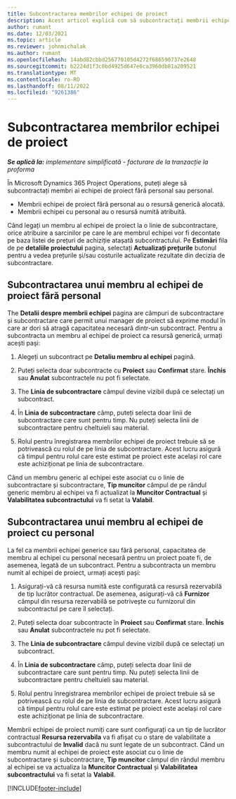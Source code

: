 ```yaml
---
title: Subcontractarea membrilor echipei de proiect
description: Acest articol explică cum să subcontractați membrii echipei de proiect în Microsoft Dynamics 365 Project Operations.
author: rumant
ms.date: 12/03/2021
ms.topic: article
ms.reviewer: johnmichalak
ms.author: rumant
ms.openlocfilehash: 14abd82cbbd256770105d4272f686590737e2648
ms.sourcegitcommit: b2224d1f3c0bd4925d647e6ca3960db81a209521
ms.translationtype: MT
ms.contentlocale: ro-RO
ms.lasthandoff: 08/11/2022
ms.locfileid: "9261386"
---
```

# <a name="subcontracting-project-team-members"></a>Subcontractarea membrilor echipei de proiect

_**Se aplică la:** implementare simplificată - facturare de la tranzacție la proforma_

În Microsoft Dynamics 365 Project Operations, puteți alege să subcontractați membri ai echipei de proiect fără personal sau personal.

- Membrii echipei de proiect fără personal au o resursă generică alocată.
- Membrii echipei cu personal au o resursă numită atribuită.

Când legați un membru al echipei de proiect la o linie de subcontractare, orice atribuire a sarcinilor pe care le are membrul echipei vor fi decontate pe baza listei de prețuri de achiziție atașată subcontractului.  Pe **Estimări** fila de pe **detaliile proiectului** pagina, selectați **Actualizați prețurile** butonul pentru a vedea prețurile și/sau costurile actualizate rezultate din decizia de subcontractare. 

## <a name="subcontracting-an-unstaffed-project-team-member"></a>Subcontractarea unui membru al echipei de proiect fără personal
The **Detalii despre membrii echipei** pagina are câmpuri de subcontractare și subcontractare care permit unui manager de proiect să exprime modul în care ar dori să atragă capacitatea necesară dintr-un subcontract. Pentru a subcontracta un membru al echipei de proiect ca resursă generică, urmați acești pași:

1.  Alegeți un subcontract pe **Detaliu membru al echipei** pagină.

2.  Puteți selecta doar subcontracte cu **Proiect** sau **Confirmat** stare. **Închis** sau **Anulat** subcontractele nu pot fi selectate. 

3.  The **Linia de subcontractare** câmpul devine vizibil după ce selectați un subcontract.

4.  În **Linia de subcontractare** câmp, puteți selecta doar linii de subcontractare care sunt pentru timp. Nu puteți selecta linii de subcontractare pentru cheltuieli sau material.

5.  Rolul pentru înregistrarea membrilor echipei de proiect trebuie să se potrivească cu rolul de pe linia de subcontractare. Acest lucru asigură că timpul pentru rolul care este estimat pe proiect este același rol care este achiziționat pe linia de subcontractare. 

Când un membru generic al echipei este asociat cu o linie de subcontractare și subcontractare, **Tip muncitor** câmpul de pe rândul generic membru al echipei va fi actualizat la **Muncitor Contractual** și **Valabilitatea subcontractului** va fi setat la **Valabil**.

## <a name="subcontracting-a-staffed-project-team-member"></a>Subcontractarea unui membru al echipei de proiect cu personal
La fel ca membrii echipei generice sau fără personal, capacitatea de membru al echipei cu personal necesară pentru un proiect poate fi, de asemenea, legată de un subcontract. Pentru a subcontracta un membru numit al echipei de proiect, urmați acești pași:

1.  Asigurați-vă că resursa numită este configurată ca resursă rezervabilă de tip lucrător contractual. De asemenea, asigurați-vă că **Furnizor** câmpul din resursa rezervabilă se potrivește cu furnizorul din subcontractul pe care îl selectați. 

2.  Puteți selecta doar subcontracte în **Proiect** sau **Confirmat** stare. **Închis** sau **Anulat** subcontractele nu pot fi selectate. 

3.  The **Linia de subcontractare** câmpul devine vizibil după ce selectați un subcontract.

4.  În **Linia de subcontractare** câmp, puteți selecta doar linii de subcontractare care sunt pentru timp. Nu puteți selecta linii de subcontractare pentru cheltuieli sau material.

5.  Rolul pentru înregistrarea membrilor echipei de proiect trebuie să se potrivească cu rolul de pe linia de subcontractare. Acest lucru asigură că timpul pentru rolul care este estimat pe proiect este același rol care este achiziționat pe linia de subcontractare. 

Membrii echipei de proiect numiți care sunt configurați ca un tip de lucrător contractual **Resursa rezervabila** va fi afișat cu o stare de valabilitate a subcontractului de **Invalid** dacă nu sunt legate de un subcontract. Când un membru numit al echipei de proiect este asociat cu o linie de subcontractare și subcontractare, **Tip muncitor** câmpul din rândul membru al echipei se va actualiza la **Muncitor Contractual** și **Valabilitatea subcontractului** va fi setat la **Valabil**.

[!INCLUDE[footer-include](../../includes/footer-banner.md)]
